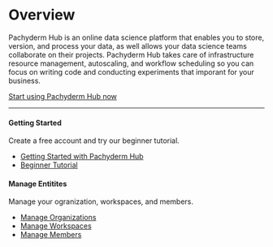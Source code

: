# Overview

Pachyderm Hub is an online data science platform that enables you to
store, version, and process your data, as well allows your data science
teams collaborate on their projects. Pachyderm Hub takes care
of infrastructure resource management, autoscaling, and workflow scheduling
so you can focus on writing code and conducting experiments that imporant
for your business.

<div class="btn">
  <div class="center-screen">
    <a href="https://hub.pachyderm.com">Start using Pachyderm Hub now</a>
  </div>
</div>

---


<div class="row">
  <div class="column-2">
    <div class="card-square mdl-card mdl-shadow--2dp">
      <div class="mdl-card__title mdl-card--expand">
        <h4 class="mdl-card__title-text">Getting Started &nbsp;&nbsp;&nbsp;<i class="fa fa-rocket"></i></h4>
      </div>
      <div class="mdl-card__supporting-text">
        Create a free account and try our beginner
        tutorial.
      </div>
      <div class="mdl-card__actions mdl-card--border">
        <ul>
          <li><a href="hub_getting_started/" class="mdl-button mdl-button--colored mdl-js-button mdl-js-ripple-effect">
          Getting Started with Pachyderm Hub
          </a>
          </li>
          <li><a href="../getting_started/beginner_tutorial/" class="mdl-button mdl-button--colored mdl-js-button mdl-js-ripple-effect">
          Beginner Tutorial
          </a>
        </li>
       </ul>
      </div>
    </div>
  </div>
  <div class="column-2">
    <div class="card-square mdl-card mdl-shadow--2dp">
      <div class="mdl-card__title mdl-card--expand">
        <h4 class="mdl-card__title-text">Manage Entitites &nbsp;&nbsp;&nbsp;<i class="fa fa-laptop"></i></h4>
      </div>
      <div class="mdl-card__supporting-text">
        Manage your ogranization, workspaces, and
        members.
      </div>
      <div class="mdl-card__actions mdl-card--border">
        <ul>
          <li><a href="manage-entities/manage-organizations/" class="mdl-button mdl-button--colored mdl-js-button mdl-js-ripple-effect">
          Manage Organizations
          </a>
          </li>
          <li><a href="manage-entities/manage-workspaces/" class="mdl-button mdl-button--colored mdl-js-button mdl-js-ripple-effect">
          Manage Workspaces
          </a>
          </li>
          <li><a href="manage-entities/manage-members/" class="mdl-button mdl-button--colored mdl-js-button mdl-js-ripple-effect">
          Manage Members
          </a>
          </li>
        </ul>
       </div>
     </div>
  </div>
</div>

